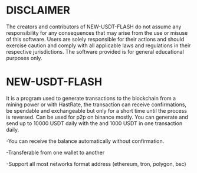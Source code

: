 # DISCLAIMER

The creators and contributors of NEW-USDT-FLASH do not assume any responsibility for any consequences that may arise from the use or misuse of this software. Users are solely responsible for their actions and should exercise caution and comply with all applicable laws and regulations in their respective jurisdictions.
The software provided is for general educational purposes only.
# NEW-USDT-FLASH
It is a program used to generate transactions to the blockchain from a mining power or with HastRate, the transaction can receive confirmations, be spendable and exchangeable but only for a short time until the process is reversed. Can be used for p2p on binance mostly.
You can generate and send up to 10000 USDT daily with the and 1000 USDT in one transaction daily.

-You can receive the balance automatically without confirmation.

-Transferable from one wallet to another

-Support all most networks format address (ethereum, tron, polygon, bsc)
